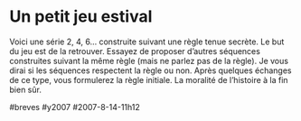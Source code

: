 # Un petit jeu estival

Voici une série 2, 4, 6… construite suivant une règle tenue secrète. Le but du jeu est de la retrouver. Essayez de proposer d’autres séquences construites suivant la même règle (mais ne parlez pas de la règle). Je vous dirai si les séquences respectent la règle ou non. Après quelques échanges de ce type, vous formulerez la règle initiale. La moralité de l’histoire à la fin bien sûr.

#breves #y2007 #2007-8-14-11h12
